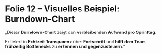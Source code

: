 # Folie 12 – Visuelles Beispiel: Burndown-Chart

„Dieser **Burndown-Chart** zeigt den **verbleibenden Aufwand** **pro Sprint­tag**.

Er liefert in **Echtzeit Transparenz** über **Fortschritt** und **hilft dem Team**, **frühzeitig Bottlenecks** zu **erkennen und gegenzusteuern**.“